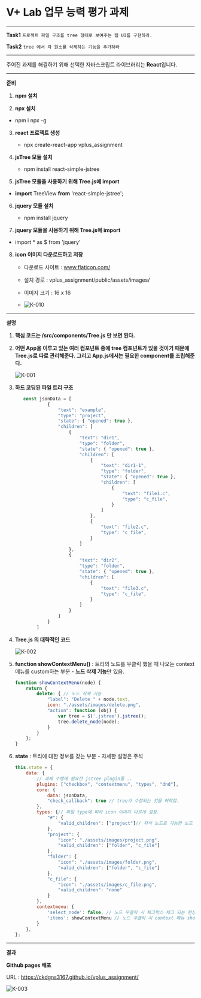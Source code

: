 # **V+ Lab 업무 능력 평가 과제**

-------------

**Task1** `프로젝트 파일 구조를 tree 형태로 보여주는 웹 UI를 구현하라.`

**Task2** `tree 에서 각 원소를 삭제하는 기능을 추가하라`

---------

주어진 과제를 해결하기 위해 선택한 자바스크립트 라이브러리는 **React**입니다. 

-----------

**준비**

1. **npm 설치**

2. **npx 설치**
- npm i npx -g
  
3. **react 프로젝트 생성** 

   - npx create-react-app vplus_assignment

4. **jsTree 모듈 설치**

   - npm install react-simple-jstree

5. **jsTree 모듈을 사용하기 위해 Tree.js에 import** 
- **import** TreeView **from** 'react-simple-jstree';
  
6. **jquery 모듈 설치**

   - npm install jquery

7. **jquery 모듈을 사용하기 위해 Tree.js에 import**
- import * as $ from 'jquery'
  
8. **icon 이미지 다운로드하고 저장**

   - 다운로드 사이트 : www.flaticon.com/

   - 설치 경로 : vplus_assignment/public/assets/images/
   - 이미지 크기 : 16 x 16
   - ![K-010](https://user-images.githubusercontent.com/52457180/76151136-fbbd5f00-60f4-11ea-95b1-6691fb54baa2.png)

---------------------

**설명**

1. **핵심 코드는 /src/components/Tree.js 만 보면 된다.** 

2. **어떤 App을 이루고 있는 여러 컴포넌트 중에 tree 컴포넌트가 있을 것이기 때문에 Tree.js로 따로 관리해준다. 그리고 App.js에서는 필요한 component를 조립해준다.** 

   ![K-001](https://user-images.githubusercontent.com/52457180/76152406-9f613c00-6102-11ea-8025-5ad173a00908.png)

3. **하드 코딩된 파일 트리 구조**

   ```javascript
      const jsonData = [
               {
                   "text": "example",
                   "type": "project",
                   "state": { "opened": true },
                   "children": [
                       {
                           "text": "dir1",
                           "type": "folder",
                           "state": { "opened": true },
                           "children": [
                               {
                                   "text": "dir1-1",
                                   "type": "folder",
                                   "state": { "opened": true },
                                   "children": [
                                       {
                                           "text": "file1.c",
                                           "type": "c_file",
                                       }
                                   ]
                               },
                               {
                                   "text": "file2.c",
                                   "type": "c_file",
                               }
                           ]
                       },
                       {
                           "text": "dir2",
                           "type": "folder",
                           "state": { "opened": true },
                           "children": [
                               {
                                   "text": "file3.c",
                                   "type": "c_file",
                               }
                           ]
                       }
                   ]
               }
           ]
   ```
   
4. **Tree.js 의 대략적인 코드**

   ![K-002](https://user-images.githubusercontent.com/52457180/76152573-53af9200-6104-11ea-8ae4-254fbfc0250f.png)

5. **function showContextMenu()** : 트리의 노드를 우클릭 했을 때 나오는 context 메뉴를 custom하는 부분 - **노드 삭제 기능**만 있음.

   ```javascript
   function showContextMenu(node) {
       return {
           delete: { // 노드 삭제 기능
               "label": "Delete " + node.text,
               icon: "./assets/images/delete.png",
               "action": function (obj) {
                   var tree = $('.jstree').jstree();
                   tree.delete_node(node);
               }
           }
       };
   }
   ```

6. **state** : 트리에 대한 정보를 갖는 부분 - 자세한 설명은 주석

   ```javascript
   this.state = {
       data: {
           // 과제 수행에 필요한 jstree plugin들 ..
           plugins: ["checkbox", "contextmenu", "types", "dnd"],
           core: {
               data: jsonData,
               "check_callback": true // tree가 수정되는 것을 허락함.
           },
           types: {// 파일 type에 따라 icon 이미지 다르게 설정.
               "#": {
                   "valid_children": ["project"]// 자식 노드로 가능한 노드 type
               },
               "project": {
                   "icon": "./assets/images/project.png",
                   "valid_children": ["folder", "c_file"]
               },
               "folder": {
                   "icon": "./assets/images/folder.png",
                   "valid_children": ["folder", "c_file"]
               },
               "c_file": {
                   "icon": "./assets/images/c_file.png",
                   "valid_children": "none"
               }
           },
           contextmenu: {
               'select_node': false, // 노드 우클릭 시 체크박스 체크 되는 현상 막음.
               'items': showContextMenu // 노드 우클릭 시 context 메뉴 show
           }
       },
   };
   ```

----------

**결과**

**Github pages 배포**

   URL : https://ckdgns3167.github.io/vplus_assignment/

 ![K-003](https://user-images.githubusercontent.com/52457180/76155741-b3716180-6133-11ea-8647-9418ef126f84.png)


